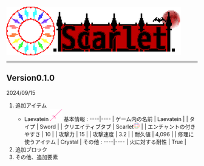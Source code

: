 ![Scarlet Logo](/IMG/Scarlet%20Logo.png)
___  
## Version0.1.0
2024/09/15
1. 追加アイテム
    - Laevatein <img src="/IMG/laevatein-1.0.2.png" height="32px">
基本情報 :
    ----|----
    | ゲーム内の名前 | Laevatein |
    | タイプ | Sword |
    | クリエイティブタブ | Scarlet<img src="/IMG/Scarlet%20MOD.png" height="16px"> |
    | エンチャントの付きやすさ | 10 |
    | 攻撃力 | 15 |
    | 攻撃速度 | 3.2 |
    | 耐久値 | 4,096 |
    | 修理に使うアイテム | Crystal |
その他 :
    ----|----
    | 火に対する耐性 | True |
3. 追加ブロック
4. その他、追加要素
